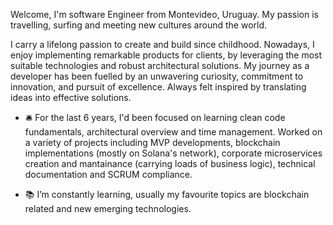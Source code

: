 Welcome, I'm software Engineer from Montevideo, Uruguay. My passion is travelling, surfing and meeting new cultures around the world.
 
I carry a lifelong passion to create and build since childhood. Nowadays, I enjoy implementing remarkable products for clients, by leveraging the most suitable technologies and robust architectural solutions. My journey as a developer has been fuelled by an unwavering curiosity, commitment to innovation, and pursuit of excellence. Always felt inspired by translating ideas into effective solutions.

- 🛎️ For the last 6 years, I'd been focused on learning clean code fundamentals, architectural overview and time management. Worked on a variety of projects including MVP developments, blockchain implementations (mostly on Solana's network), corporate microservices creation and mantainance (carrying loads of business logic), technical documentation and SCRUM compliance.

- 📚 I’m constantly learning, usually my favourite topics are blockchain related and new emerging technologies.

<!--
**SF-Prog/SF-Prog** is a ✨ _special_ ✨ repository because its `README.md` (this file) appears on your GitHub profile.

Here are some ideas to get you started:

- 🔭 I’m currently working on ...
- 🌱 I’m currently learning ...
- 👯 I’m looking to collaborate on ...
- 🤔 I’m looking for help with ...
- 💬 Ask me about ...
- 📫 How to reach me: ...
- 😄 Pronouns: ...
- ⚡ Fun fact: ...
-->
